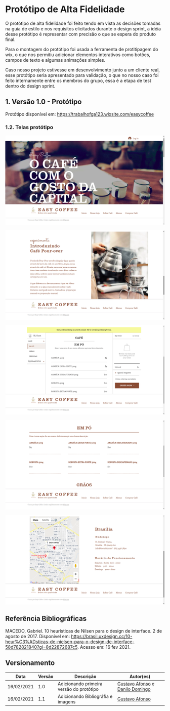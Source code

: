 # Protótipo de Alta Fidelidade

O protótipo de alta fidelidade foi feito tendo em vista as decisões tomadas na guia de estilo e nos requisitos elicitados durante o design sprint, a idéia desse protótipo é representar com precisão o que se espera do produto final.

Para o montagem do protótipo foi usada a ferramenta de protitipagem do wix, o que nos permitiu adicionar elementos interativos como botões, campos de texto e algumas animações simples.

Caso nosso projeto estivesse em desenvolvimento junto a um cliente real, esse protótipo seria apresentado para validação, o que no nosso caso foi feito internamente entre os membros do grupo, essa é a etapa de test dentro do design sprint.
 

## 1. Versão 1.0 - Protótipo

Protótipo disponível em: https://trabalhofga123.wixsite.com/easycoffee

### 1.2. Telas protótipo

![alt text](../img/ScreenshotPrototipo1.png)



![alt text](../img/ScreenshotPrototipo2.png)



![alt text](../img/ScreenshotPrototipo3.png)



![alt text](../img/ScreenshotPrototipo4.png)



![alt text](../img/ScreenshotPrototipo5.png)




## Referência Bibliográficas

MACEDO, Gabriel. 10 heurísticas de Nilsen para o design de interface. 2 de agosto de 2017. Disponível em: https://brasil.uxdesign.cc/10-heur%C3%ADsticas-de-nielsen-para-o-design-de-interface-58d782821840?gi=8d22872687c5. Acesso em: 16 fev 2021.

## Versionamento

| Data | Versão | Descrição | Autor(es) |
|------|------|------|------|
|16/02/2021|1.0|Adicionando primeira versão do protótipo|[Gustavo Afonso](https://github.com/GustavoAPS) e [Danilo Domingo](https://github.com/danilow200)|
|16/02/2021|1.1|Adicionando Bibliográfia e imagens|[Gustavo Afonso](https://github.com/GustavoAPS)|